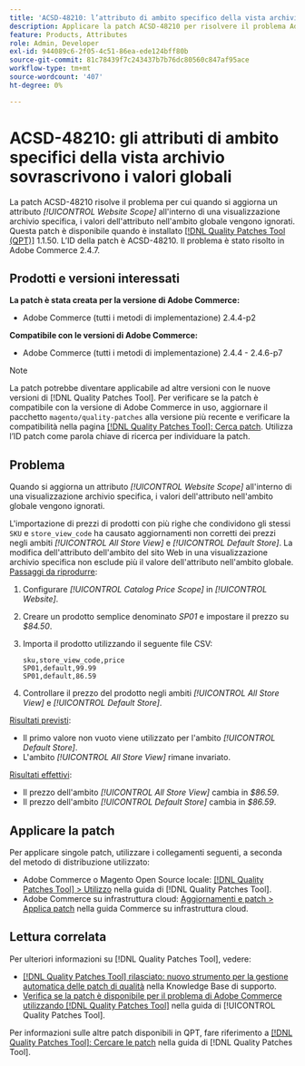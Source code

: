 ```yaml
---
title: 'ACSD-48210: l’attributo di ambito specifico della vista archivio sostituisce i valori globali'
description: Applicare la patch ACSD-48210 per risolvere il problema Adobe Commerce relativo all'aggiornamento di un attributo *[!UICONTROL Website Scope]* in una visualizzazione archivio specifica sostituisce i valori dell'attributo nell'ambito globale.
feature: Products, Attributes
role: Admin, Developer
exl-id: 944089c6-2f05-4c51-86ea-ede124bff80b
source-git-commit: 81c78439f7c243437b7b76dc80560c847af95ace
workflow-type: tm+mt
source-wordcount: '407'
ht-degree: 0%

---
```


# ACSD-48210: gli attributi di ambito specifici della vista archivio sovrascrivono i valori globali

La patch ACSD-48210 risolve il problema per cui quando si aggiorna un attributo *[!UICONTROL Website Scope]* all&#39;interno di una visualizzazione archivio specifica, i valori dell&#39;attributo nell&#39;ambito globale vengono ignorati. Questa patch è disponibile quando è installato [[!DNL Quality Patches Tool (QPT)]](https://experienceleague.adobe.com/it/docs/commerce-knowledge-base/kb/announcements/commerce-announcements/magento-quality-patches-released-new-tool-to-self-serve-quality-patches) 1.1.50. L’ID della patch è ACSD-48210. Il problema è stato risolto in Adobe Commerce 2.4.7.

## Prodotti e versioni interessati

**La patch è stata creata per la versione di Adobe Commerce:**

* Adobe Commerce (tutti i metodi di implementazione) 2.4.4-p2

**Compatibile con le versioni di Adobe Commerce:**

* Adobe Commerce (tutti i metodi di implementazione) 2.4.4 - 2.4.6-p7

>[!NOTE]
>
>La patch potrebbe diventare applicabile ad altre versioni con le nuove versioni di [!DNL Quality Patches Tool]. Per verificare se la patch è compatibile con la versione di Adobe Commerce in uso, aggiornare il pacchetto `magento/quality-patches` alla versione più recente e verificare la compatibilità nella pagina [[!DNL Quality Patches Tool]: Cerca patch](https://experienceleague.adobe.com/tools/commerce-quality-patches/index.html?lang=it). Utilizza l’ID patch come parola chiave di ricerca per individuare la patch.

## Problema

Quando si aggiorna un attributo *[!UICONTROL Website Scope]* all&#39;interno di una visualizzazione archivio specifica, i valori dell&#39;attributo nell&#39;ambito globale vengono ignorati.

L&#39;importazione di prezzi di prodotti con più righe che condividono gli stessi `SKU` e `store_view_code` ha causato aggiornamenti non corretti dei prezzi negli ambiti *[!UICONTROL All Store View]* e *[!UICONTROL Default Store]*. La modifica dell&#39;attributo dell&#39;ambito del sito Web in una visualizzazione archivio specifica non esclude più il valore dell&#39;attributo nell&#39;ambito globale.
<u>Passaggi da riprodurre</u>:

1. Configurare *[!UICONTROL Catalog Price Scope]* in *[!UICONTROL Website]*.
1. Creare un prodotto semplice denominato *SP01* e impostare il prezzo su *$84.50*.
1. Importa il prodotto utilizzando il seguente file CSV:

   ```
   sku,store_view_code,price
   SP01,default,99.99
   SP01,default,86.59
   ```

1. Controllare il prezzo del prodotto negli ambiti *[!UICONTROL All Store View]* e *[!UICONTROL Default Store]*.

<u>Risultati previsti</u>:

* Il primo valore non vuoto viene utilizzato per l&#39;ambito *[!UICONTROL Default Store]*.
* L&#39;ambito *[!UICONTROL All Store View]* rimane invariato.

<u>Risultati effettivi</u>:

* Il prezzo dell&#39;ambito *[!UICONTROL All Store View]* cambia in *$86.59*.
* Il prezzo dell&#39;ambito *[!UICONTROL Default Store]* cambia in *$86.59*.

## Applicare la patch

Per applicare singole patch, utilizzare i collegamenti seguenti, a seconda del metodo di distribuzione utilizzato:

* Adobe Commerce o Magento Open Source locale: [[!DNL Quality Patches Tool] > Utilizzo](/help/tools/quality-patches-tool/usage.md) nella guida di [!DNL Quality Patches Tool].
* Adobe Commerce su infrastruttura cloud: [Aggiornamenti e patch > Applica patch](https://experienceleague.adobe.com/docs/commerce-cloud-service/user-guide/develop/upgrade/apply-patches.html?lang=it) nella guida Commerce su infrastruttura cloud.

## Lettura correlata

Per ulteriori informazioni su [!DNL Quality Patches Tool], vedere:

* [[!DNL Quality Patches Tool] rilasciato: nuovo strumento per la gestione automatica delle patch di qualità](https://experienceleague.adobe.com/it/docs/commerce-knowledge-base/kb/announcements/commerce-announcements/magento-quality-patches-released-new-tool-to-self-serve-quality-patches) nella Knowledge Base di supporto.
* [Verifica se la patch è disponibile per il problema di Adobe Commerce utilizzando  [!DNL Quality Patches Tool]](/help/tools/quality-patches-tool/patches-available-in-qpt/check-patch-for-magento-issue-with-magento-quality-patches.md) nella guida di [!UICONTROL Quality Patches Tool].


Per informazioni sulle altre patch disponibili in QPT, fare riferimento a [[!DNL Quality Patches Tool]: Cercare le patch](https://experienceleague.adobe.com/tools/commerce-quality-patches/index.html?lang=it) nella guida di [!DNL Quality Patches Tool].

